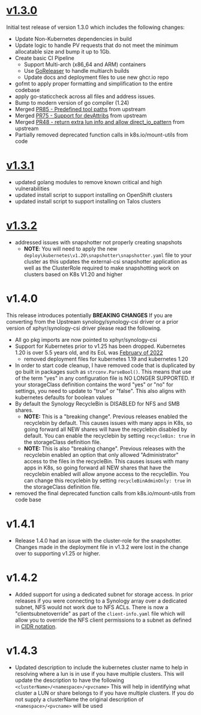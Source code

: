 # [v1.3.0](https://github.com/xphyr/synology-csi/releases/tag/v1.3.0)
Initial test release of version 1.3.0 which includes the following changes:
 - Update Non-Kubernetes dependencies in build
 - Update logic to handle PV requests that do not meet the minimum allocatable size and bump it up to 1Gb.
 - Create basic CI Pipeline
   - Support Multi-arch (x86_64 and ARM) containers
   - Use [GoReleaser](https://goreleaser.com/) to handle multiarch builds
   - Update docs and deployment files to use new ghcr.io repo
 - gofmt to apply proper formatting and simplification to the entire codebase
 - apply go-staticcheck across all files and address issues.
 - Bump to modern version of go compiler (1.24)
 - Merged [PR85 - Predefined tool paths](https://github.com/SynologyOpenSource/synology-csi/pull/85) from upstream
 - Merged [PR75 - Support for devAttribs](https://github.com/SynologyOpenSource/synology-csi/pull/75) from upstream
 - Merged [PR48 - return extra lun info and allow direct_io_pattern](https://github.com/SynologyOpenSource/synology-csi/pull/48) from upstream
 - Partially removed deprecated function calls in k8s.io/mount-utils from code

# [v1.3.1](https://github.com/xphyr/synology-csi/releases/tag/v1.3.1)
- updated golang modules to remove known critical and high vulnerabilities
- updated install script to support installing on OpenShift clusters
- updated install script to support installing on Talos clusters

# [v1.3.2](https://github.com/xphyr/synology-csi/releases/tag/v1.3.2)
- addressed issues with snapshotter not properly creating snapshots
  - **NOTE**: You will need to apply the new `deploy\kubernetes\v1.20\snapshotter\snapshotter.yaml` file to your cluster as this updates the external-csi snapshotter application as well as the ClusterRole required to make snapshotting work on clusters based on K8s V1.20 and higher

# v1.4.0
This release introduces potentially **BREAKING CHANGES** If you are converting from the Upstream synology/synology-csi driver or a prior version of xphyr/synology-csi driver please read the following.
  - All go pkg imports are now pointed to xphyr/synology-csi
  - Support for Kubernetes prior to v1.25 has been dropped. Kubernetes 1.20 is over 5.5 years old, and its EoL was [February of 2022](https://kubernetes.io/releases/patch-releases/)
     - removed deployment files for kubernetes 1.19 and kubernetes 1.20
  - In order to start code cleanup, I have removed code that is duplicated by go built in packages such as `strconv.ParseBool()`. This means that use of the term "yes" in any configuration file is NO LONGER SUPPORTED. If your storageClass definition contains the word "yes" or "no" for settings, you need to update to "true" or "false". This also aligns with kubernetes defaults for boolean values
  - By default the Synology RecycleBin is DISABLED for NFS and SMB shares. 
    - **NOTE:** This is a "breaking change". Previous releases enabled the recyclebin by default. This causes issues with many apps in K8s, so going forward all NEW shares will have the recyclebin disabled by default. You can enable the recyclebin by setting `recycleBin: true` in the storageClass definition file.
    - **NOTE:** This is also "breaking change". Previous releases with the recyclebin enabled an option that only allowed "Administrator" access to the files in the recycleBin. This causes issues with many apps in K8s, so going forward all NEW shares that have the recyclebin enabled will allow anyone access to the recycleBin. You can change this recyclebin by setting `recycleBinAdminOnly: true` in the storageClass definition file.
  - removed the final deprecated function calls from k8s.io/mount-utils from code base

# v1.4.1
 - Release 1.4.0 had an issue with the cluster-role for the snapshotter. Changes made in the deployment file in v1.3.2 were lost in the change over to supporting v1.25 or higher.

# v1.4.2
 - Added support for using a dedicated subnet for storage access. In prior releases if you were connecting to a Synology array over a dedicated subnet, NFS would not work due to NFS ACLs. There is now a "clientsubnetoverride" as part of the `client-info.yaml` file which will allow you to override the NFS client permissions to a subnet as defined in [CIDR notation](https://en.wikipedia.org/wiki/Classless_Inter-Domain_Routing). 

# v1.4.3
 - Updated description to include the kubernetes cluster name to help in resolving where a lun is in use if you have multiple clusters. This will update the description to have the following `<clusterName>/<namespace>/<pvcname>` This will help in identifying what cluster a LUN or share belongs to if you have multiple clusters. If you do not supply a clusterName the original description of `<namespace>/<pvcname>` will be used

